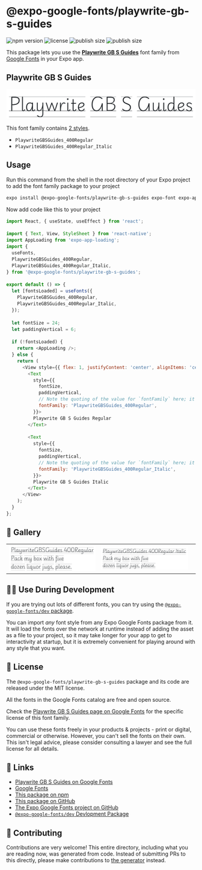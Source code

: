 # @expo-google-fonts/playwrite-gb-s-guides

![npm version](https://flat.badgen.net/npm/v/@expo-google-fonts/playwrite-gb-s-guides)
![license](https://flat.badgen.net/github/license/expo/google-fonts)
![publish size](https://flat.badgen.net/packagephobia/install/@expo-google-fonts/playwrite-gb-s-guides)
![publish size](https://flat.badgen.net/packagephobia/publish/@expo-google-fonts/playwrite-gb-s-guides)

This package lets you use the [**Playwrite GB S Guides**](https://fonts.google.com/specimen/Playwrite+GB+S+Guides) font family from [Google Fonts](https://fonts.google.com/) in your Expo app.

## Playwrite GB S Guides

![Playwrite GB S Guides](./font-family.png)

This font family contains [2 styles](#-gallery).

- `PlaywriteGBSGuides_400Regular`
- `PlaywriteGBSGuides_400Regular_Italic`

## Usage

Run this command from the shell in the root directory of your Expo project to add the font family package to your project
```sh
expo install @expo-google-fonts/playwrite-gb-s-guides expo-font expo-app-loading
```

Now add code like this to your project
```js
import React, { useState, useEffect } from 'react';

import { Text, View, StyleSheet } from 'react-native';
import AppLoading from 'expo-app-loading';
import {
  useFonts,
  PlaywriteGBSGuides_400Regular,
  PlaywriteGBSGuides_400Regular_Italic,
} from '@expo-google-fonts/playwrite-gb-s-guides';

export default () => {
  let [fontsLoaded] = useFonts({
    PlaywriteGBSGuides_400Regular,
    PlaywriteGBSGuides_400Regular_Italic,
  });

  let fontSize = 24;
  let paddingVertical = 6;

  if (!fontsLoaded) {
    return <AppLoading />;
  } else {
    return (
      <View style={{ flex: 1, justifyContent: 'center', alignItems: 'center' }}>
        <Text
          style={{
            fontSize,
            paddingVertical,
            // Note the quoting of the value for `fontFamily` here; it expects a string!
            fontFamily: 'PlaywriteGBSGuides_400Regular',
          }}>
          Playwrite GB S Guides Regular
        </Text>

        <Text
          style={{
            fontSize,
            paddingVertical,
            // Note the quoting of the value for `fontFamily` here; it expects a string!
            fontFamily: 'PlaywriteGBSGuides_400Regular_Italic',
          }}>
          Playwrite GB S Guides Italic
        </Text>
      </View>
    );
  }
};

```

## 🔡 Gallery


||||
|-|-|-|
|![PlaywriteGBSGuides_400Regular](./PlaywriteGBSGuides_400Regular.ttf.png)|![PlaywriteGBSGuides_400Regular_Italic](./PlaywriteGBSGuides_400Regular_Italic.ttf.png)|||


## 👩‍💻 Use During Development

If you are trying out lots of different fonts, you can try using the [`@expo-google-fonts/dev` package](https://github.com/expo/google-fonts/tree/master/font-packages/dev#readme).

You can import *any* font style from any Expo Google Fonts package from it. It will load the fonts
over the network at runtime instead of adding the asset as a file to your project, so it may take longer
for your app to get to interactivity at startup, but it is extremely convenient
for playing around with any style that you want.

## 📖 License

The `@expo-google-fonts/playwrite-gb-s-guides` package and its code are released under the MIT license.

All the fonts in the Google Fonts catalog are free and open source.

Check the [Playwrite GB S Guides page on Google Fonts](https://fonts.google.com/specimen/Playwrite+GB+S+Guides) for the specific license of this font family.

You can use these fonts freely in your products & projects - print or digital, commercial or otherwise. However, you can't sell the fonts on their own. This isn't legal advice, please consider consulting a lawyer and see the full license for all details.

## 🔗 Links

- [Playwrite GB S Guides on Google Fonts](https://fonts.google.com/specimen/Playwrite+GB+S+Guides)
- [Google Fonts](https://fonts.google.com/)
- [This package on npm](https://www.npmjs.com/package/@expo-google-fonts/playwrite-gb-s-guides)
- [This package on GitHub](https://github.com/expo/google-fonts/tree/master/font-packages/playwrite-gb-s-guides)
- [The Expo Google Fonts project on GitHub](https://github.com/expo/google-fonts)
- [`@expo-google-fonts/dev` Devlopment Package](https://github.com/expo/google-fonts/tree/master/font-packages/dev)

## 🤝 Contributing

Contributions are very welcome! This entire directory, including what you are reading now, was generated from code. Instead of submitting PRs to this directly, please make contributions to [the generator](https://github.com/expo/google-fonts/tree/master/packages/generator) instead.

